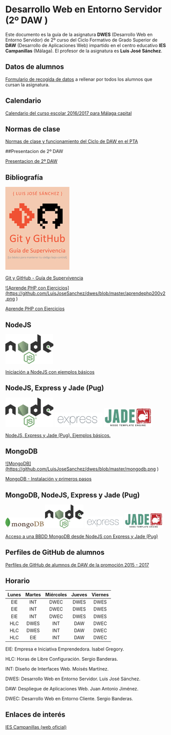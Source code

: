 # Desarrollo Web en Entorno Servidor (2º DAW )

Este documento es la guía de la asignatura **DWES** (Desarrollo Web en Entorno Servidor) de 2º curso del Ciclo Formativo de Grado Superior de **DAW** (Desarrollo de Aplicaciones Web) impartido en el centro educativo **IES Campanillas** (Málaga). El profesor de la asignatura es **Luis José Sánchez**.

## Datos de alumnos

[Formulario de recogida de datos](https://docs.google.com/forms/d/e/1FAIpQLSfeLD14YMtNoc-bJWAdqzW8PB6isP-ZK9GkTDSw0CjLGJ1mwg/viewform) a rellenar por todos los alumnos que cursan la asignatura.

## Calendario

[Calendario del curso escolar 2016/2017 para Málaga capital](Malaga1617_calendario.pdf)

## Normas de clase

[Normas de clase y funcionamiento del Ciclo de DAW en el PTA](normas_y_funcionamiento_daw.pdf)

##Presentacion de 2º DAW

[Presentacion de 2º DAW](https://rawgit.com/LuisJoseSanchez/presentacion-daw2/master/index.html)

## Bibliografía

<a href="https://leanpub.com/gitygithub/">![Git y GitHub - Guía de Supervivencia](https://github.com/LuisJoseSanchez/dwes/blob/master/gitygithub200.jpg
)</a>

[Git y GitHub - Guía de Supervivencia](https://leanpub.com/gitygithub/)

<a href="https://leanpub.com/aprendephpconejercicios">![Aprende PHP con Ejercicios]
(https://github.com/LuisJoseSanchez/dwes/blob/master/aprendephp200v2.png
)</a>

[Aprende PHP con Ejercicios](https://leanpub.com/aprendephpconejercicios)


## NodeJS

<img src="https://github.com/LuisJoseSanchez/dwes/blob/master/nodejs.png" alt="NodeJS" width="150px">

[Iniciación a NodeJS con ejemplos básicos](https://github.com/LuisJoseSanchez/nodejs-iniciacion)

## NodeJS, Express y Jade (Pug)

<img src="https://github.com/LuisJoseSanchez/dwes/blob/master/nodejs.png" alt="NodeJS" width="150px">
<img src="https://github.com/LuisJoseSanchez/dwes/blob/master/express.png" alt="Express" width="150px">
<img src="https://github.com/LuisJoseSanchez/dwes/blob/master/jade.png" alt="Jade" width="150px">

[NodeJS, Express y Jade (Pug). Ejemplos básicos.](https://github.com/LuisJoseSanchez/nodejs-express-jade)

## MongoDB

<a href="https://github.com/LuisJoseSanchez/mongodb">![MongoDB]
(https://github.com/LuisJoseSanchez/dwes/blob/master/mongodb.png
)</a>

[MongoDB - Instalación y primeros pasos](https://github.com/LuisJoseSanchez/mongodb)

## MongoDB, NodeJS, Express y Jade (Pug)

<img src="https://github.com/LuisJoseSanchez/dwes/blob/master/mongodb.png" alt="MongoDB" width="120px">
<img src="https://github.com/LuisJoseSanchez/dwes/blob/master/nodejs.png" alt="NodeJS" width="120px">
<img src="https://github.com/LuisJoseSanchez/dwes/blob/master/express.png" alt="Express" width="120px">
<img src="https://github.com/LuisJoseSanchez/dwes/blob/master/jade.png" alt="Jade" width="120px">

[Acceso a una BBDD MongoDB desde NodeJS con Express y Jade (Pug)](https://github.com/LuisJoseSanchez/nodejs-mongodb-express-jade)

## Perfiles de GitHub de alumnos

[Perfiles de GitHub de alumnos de DAW de la promoción 2015 - 2017](https://github.com/LuisJoseSanchez/github-alumnos-daw-1517)

## Horario

| Lunes | Martes | Miércoles | Jueves | Viernes |
| :---: | :---:  |   :---:   | :---:  |  :---:  |
| EIE   | INT    | DWEC      | DWES   | DWES    |
| EIE   | INT    | DWEC      | DWES   | DWES    |
| EIE   | INT    | DWEC      | DWES   | DWES    |
| HLC   | DWES   | INT       | DAW    | DWEC    |
| HLC   | DWES   | INT       | DAW    | DWEC    |
| HLC   | EIE    | INT       | DAW    | DWEC    |


EIE: Empresa e Iniciativa Emprendedora. Isabel Gregory.

HLC: Horas de Libre Configuración. Sergio Banderas.

INT: Diseño de Interfaces Web. Moisés Martínez.

DWES: Desarrollo Web en Entorno Servidor. Luis José Sánchez.

DAW: Despliegue de Aplicaciones Web. Juan Antonio Jiménez.

DWEC: Desarrollo Web en Entorno Cliente. Sergio Banderas.

## Enlaces de interés

[IES Campanillas (web oficial)](http://iescampanillas.com/)
